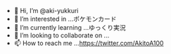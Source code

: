 - 👋 Hi, I’m @aki-yukkuri
- 👀 I’m interested in ...ポケモンカード
- 🌱 I’m currently learning ...ゆっくり実況
- 💞️ I’m looking to collaborate on ...
- 📫 How to reach me ...https://twitter.com/AkitoA100

<!---
aki-yukkuri/aki-yukkuri is a ✨ special ✨ repository because its `README.md` (this file) appears on your GitHub profile.
You can click the Preview link to take a look at your changes.
--->
